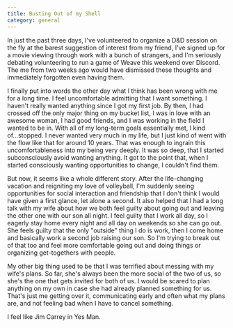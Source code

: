 ```yaml
---
title: Busting Out of my Shell
category: general
---
```

In just the past three days, I've volunteered to organize a D&D session on the fly at the barest suggestion of interest from my friend, I've signed up for a movie viewing through work with a bunch of strangers, and I'm seriously debating volunteering to run a game of Weave this weekend over Discord. The me from two weeks ago would have dismissed these thoughts and immediately forgotten even having them.

I finally put into words the other day what I think has been wrong with me for a long time. I feel uncomfortable admitting that I want something. I haven't really wanted anything since I got my first job. By then, I had crossed off the only major thing on my bucket list, I was in love with an awesome woman, I had good friends, and I was working in the field I wanted to be in. With all of my long-term goals essentially met, I kind of...stopped. I never wanted very much in my life, but I just kind of went with the flow like that for around 10 years. That was enough to ingrain this uncomfortableness into my being very deeply. It was so deep, that I started subconsciously avoid wanting anything. It got to the point that, when I started consciously wanting opportunities to change, I couldn't find them.

But now, it seems like a whole different story. After the life-changing vacation and reigniting my love of volleyball, I'm suddenly seeing opportunities for social interaction and friendship that I don't think I would have given a first glance, let alone a second. It also helped that I had a long talk with my wife about how we both feel guilty about going out and leaving the other one with our son all night. I feel guilty that I work all day, so I eagerly stay home every night and all day on weekends so she can go out. She feels guilty that the only "outside" thing I do is work, then I come home and basically work a second job raising our son. So I'm trying to break out of that too and feel more comfortable going out and doing things or organizing get-togethers with people.

My other big thing used to be that I was terrified about messing with my wife's plans. So far, she's always been the more social of the two of us, so she's the one that gets invited for both of us. I would be scared to plan anything on my own in case she had already planned something for us. That's just me getting over it, communicating early and often what my plans are, and not feeling bad when I have to cancel something.

I feel like Jim Carrey in Yes Man.
